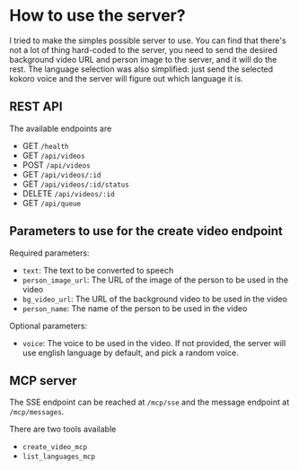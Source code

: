 # How to use the server?

I tried to make the simples possible server to use. You can find that there's not a lot of thing hard-coded to the server, you need to send the desired background video URL and person image to the server, and it will do the rest.
The language selection was also simplified: just send the selected kokoro voice and the server will figure out which language it is.

## REST API

The available endpoints are

- GET `/health`
- GET `/api/videos`
- POST `/api/videos`
- GET `/api/videos/:id`
- GET `/api/videos/:id/status`
- DELETE `/api/videos/:id`
- GET `/api/queue`

## Parameters to use for the create video endpoint

Required parameters:

- `text`: The text to be converted to speech
- `person_image_url`: The URL of the image of the person to be used in the video
- `bg_video_url`: The URL of the background video to be used in the video
- `person_name`: The name of the person to be used in the video

Optional parameters:

- `voice`: The voice to be used in the video. If not provided, the server will use english language by default, and pick a random voice.

## MCP server

The SSE endpoint can be reached at `/mcp/sse` and the message endpoint at `/mcp/messages`.

There are two tools available

- `create_video_mcp`
- `list_languages_mcp`
